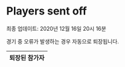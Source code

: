 # Players sent off
최종 업데이트: 2020년 12월 16일 20시 16분


경기 중 오류가 발생하는 경우 자동으로 퇴장됩니다.


| 퇴장된 참가자 |
|:---:|